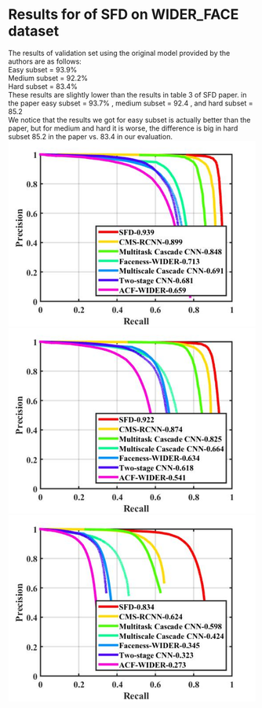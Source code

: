 # Results for of SFD on WIDER_FACE dataset

The results of validation set using the original model provided by the authors are as follows: <br />
Easy subset = 93.9%    <br />
Medium subset = 92.2%  <br />
Hard subset = 83.4%    <br />
These results are slightly lower than the results in table 3 of SFD paper. in the paper easy subset = 93.7%  , medium subset = 92.4 , and hard subset = 85.2 <br />
We notice that the results we got for easy subset is actually better than the paper, but for medium and hard it is worse, the difference is big in hard subset 85.2 in the paper vs. 83.4 in our evaluation. 
![Alt text](assets/SFD-orig-easy.jpg)
![Alt text](assets/SFD_orig_medium.jpg)
![Alt text](assets/SFD_orig_hard.jpg)


